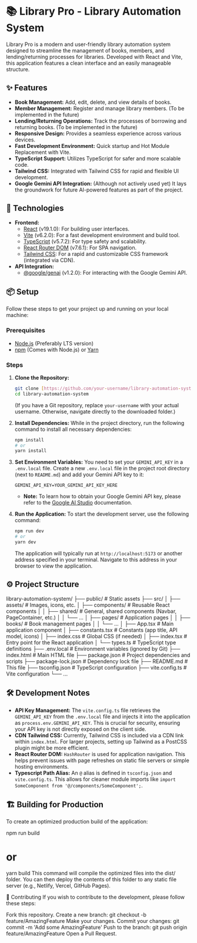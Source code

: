 # 📚 Library Pro - Library Automation System

Library Pro is a modern and user-friendly library automation system designed to streamline the management of books, members, and lending/returning processes for libraries. Developed with React and Vite, this application features a clean interface and an easily manageable structure.

## ✨ Features

* **Book Management:** Add, edit, delete, and view details of books.
* **Member Management:** Register and manage library members. (To be implemented in the future)
* **Lending/Returning Operations:** Track the processes of borrowing and returning books. (To be implemented in the future)
* **Responsive Design:** Provides a seamless experience across various devices.
* **Fast Development Environment:** Quick startup and Hot Module Replacement with Vite.
* **TypeScript Support:** Utilizes TypeScript for safer and more scalable code.
* **Tailwind CSS:** Integrated with Tailwind CSS for rapid and flexible UI development.
* **Google Gemini API Integration:** (Although not actively used yet) It lays the groundwork for future AI-powered features as part of the project.

## 🚀 Technologies

* **Frontend:**
    * [React](https://react.dev/) (v19.1.0): For building user interfaces.
    * [Vite](https://vitejs.dev/) (v6.2.0): For a fast development environment and build tool.
    * [TypeScript](https://www.typescriptlang.org/) (v5.7.2): For type safety and scalability.
    * [React Router DOM](https://reactrouter.com/en/main) (v7.6.1): For SPA navigation.
    * [Tailwind CSS](https://tailwindcss.com/): For a rapid and customizable CSS framework (integrated via CDN).
* **API Integration:**
    * [@google/genai](https://www.npmjs.com/package/@google/genai) (v1.2.0): For interacting with the Google Gemini API.

## 📦 Setup

Follow these steps to get your project up and running on your local machine:

### Prerequisites

* [Node.js](https://nodejs.org/en/) (Preferably LTS version)
* [npm](https://www.npmjs.com/) (Comes with Node.js) or [Yarn](https://yarnpkg.com/)

### Steps

1.  **Clone the Repository:**
    ```bash
    git clone [https://github.com/your-username/library-automation-system.git](https://github.com/your-username/library-automation-system.git)
    cd library-automation-system
    ```
    (If you have a Git repository, replace `your-username` with your actual username. Otherwise, navigate directly to the downloaded folder.)

2.  **Install Dependencies:**
    While in the project directory, run the following command to install all necessary dependencies:
    ```bash
    npm install
    # or
    yarn install
    ```

3.  **Set Environment Variables:**
    You need to set your `GEMINI_API_KEY` in a `.env.local` file. Create a new `.env.local` file in the project root directory (next to `README.md`) and add your Gemini API key to it:
    ```
    GEMINI_API_KEY=YOUR_GEMINI_API_KEY_HERE
    ```
    * **Note:** To learn how to obtain your Google Gemini API key, please refer to the [Google AI Studio](https://aistudio.google.com/) documentation.

4.  **Run the Application:**
    To start the development server, use the following command:
    ```bash
    npm run dev
    # or
    yarn dev
    ```
    The application will typically run at `http://localhost:5173` or another address specified in your terminal. Navigate to this address in your browser to view the application.

## ⚙️ Project Structure

library-automation-system/
├── public/                 # Static assets
├── src/
│   ├── assets/             # Images, icons, etc.
│   ├── components/         # Reusable React components
│   │   ├── shared/         # General, shared components (Navbar, PageContainer, etc.)
│   │   └── ...
│   ├── pages/              # Application pages
│   │   ├── books/          # Book management pages
│   │   └── ...
│   ├── App.tsx             # Main application component
│   ├── constants.tsx       # Constants (app title, API model, icons)
│   ├── index.css           # Global CSS (if needed)
│   ├── index.tsx           # Entry point for the React application
│   └── types.ts            # TypeScript type definitions
├── .env.local              # Environment variables (ignored by Git)
├── index.html              # Main HTML file
├── package.json            # Project dependencies and scripts
├── package-lock.json       # Dependency lock file
├── README.md               # This file
├── tsconfig.json           # TypeScript configuration
├── vite.config.ts          # Vite configuration
└── ...


## 🛠️ Development Notes

* **API Key Management:** The `vite.config.ts` file retrieves the `GEMINI_API_KEY` from the `.env.local` file and injects it into the application as `process.env.GEMINI_API_KEY`. This is crucial for security, ensuring your API key is not directly exposed on the client side.
* **CDN Tailwind CSS:** Currently, Tailwind CSS is included via a CDN link within `index.html`. For larger projects, setting up Tailwind as a PostCSS plugin might be more efficient.
* **React Router DOM:** `HashRouter` is used for application navigation. This helps prevent issues with page refreshes on static file servers or simple hosting environments.
* **Typescript Path Alias:** An `@` alias is defined in `tsconfig.json` and `vite.config.ts`. This allows for cleaner module imports like `import SomeComponent from '@/components/SomeComponent';`.

## 🏗️ Building for Production

To create an optimized production build of the application:


npm run build
# or
yarn build
This command will compile the optimized files into the dist/ folder. You can then deploy the contents of this folder to any static file server (e.g., Netlify, Vercel, GitHub Pages).

🤝 Contributing
If you wish to contribute to the development, please follow these steps:

Fork this repository.
Create a new branch: git checkout -b feature/AmazingFeature
Make your changes.
Commit your changes: git commit -m 'Add some AmazingFeature'
Push to the branch: git push origin feature/AmazingFeature
Open a Pull Request.
